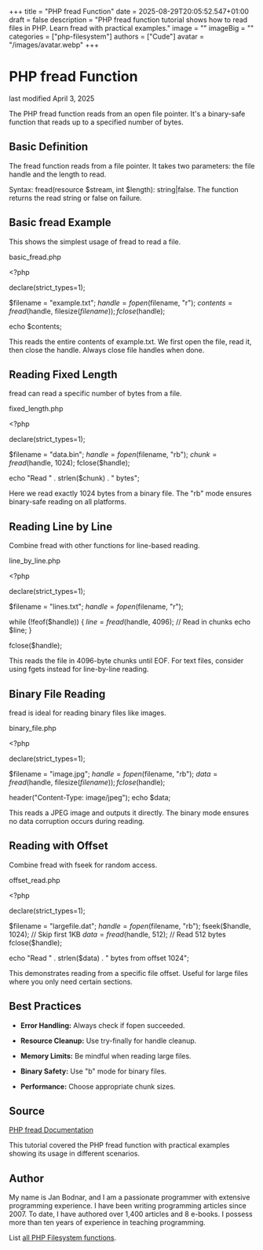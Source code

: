 +++
title = "PHP fread Function"
date = 2025-08-29T20:05:52.547+01:00
draft = false
description = "PHP fread function tutorial shows how to read files in PHP. Learn fread with practical examples."
image = ""
imageBig = ""
categories = ["php-filesystem"]
authors = ["Cude"]
avatar = "/images/avatar.webp"
+++

# PHP fread Function

last modified April 3, 2025

The PHP fread function reads from an open file pointer. It's a
binary-safe function that reads up to a specified number of bytes.

## Basic Definition

The fread function reads from a file pointer. It takes two
parameters: the file handle and the length to read.

Syntax: fread(resource $stream, int $length): string|false. The
function returns the read string or false on failure.

## Basic fread Example

This shows the simplest usage of fread to read a file.

basic_fread.php
  

&lt;?php

declare(strict_types=1);

$filename = "example.txt";
$handle = fopen($filename, "r");
$contents = fread($handle, filesize($filename));
fclose($handle);

echo $contents;

This reads the entire contents of example.txt. We first open the file, read it,
then close the handle. Always close file handles when done.

## Reading Fixed Length

fread can read a specific number of bytes from a file.

fixed_length.php
  

&lt;?php

declare(strict_types=1);

$filename = "data.bin";
$handle = fopen($filename, "rb");
$chunk = fread($handle, 1024);
fclose($handle);

echo "Read " . strlen($chunk) . " bytes";

Here we read exactly 1024 bytes from a binary file. The "rb" mode ensures
binary-safe reading on all platforms.

## Reading Line by Line

Combine fread with other functions for line-based reading.

line_by_line.php
  

&lt;?php

declare(strict_types=1);

$filename = "lines.txt";
$handle = fopen($filename, "r");

while (!feof($handle)) {
    $line = fread($handle, 4096); // Read in chunks
    echo $line;
}

fclose($handle);

This reads the file in 4096-byte chunks until EOF. For text files, consider
using fgets instead for line-by-line reading.

## Binary File Reading

fread is ideal for reading binary files like images.

binary_file.php
  

&lt;?php

declare(strict_types=1);

$filename = "image.jpg";
$handle = fopen($filename, "rb");
$data = fread($handle, filesize($filename));
fclose($handle);

header("Content-Type: image/jpeg");
echo $data;

This reads a JPEG image and outputs it directly. The binary mode ensures no
data corruption occurs during reading.

## Reading with Offset

Combine fread with fseek for random access.

offset_read.php
  

&lt;?php

declare(strict_types=1);

$filename = "largefile.dat";
$handle = fopen($filename, "rb");
fseek($handle, 1024); // Skip first 1KB
$data = fread($handle, 512); // Read 512 bytes
fclose($handle);

echo "Read " . strlen($data) . " bytes from offset 1024";

This demonstrates reading from a specific file offset. Useful for large files
where you only need certain sections.

## Best Practices

- **Error Handling:** Always check if fopen succeeded.

- **Resource Cleanup:** Use try-finally for handle cleanup.

- **Memory Limits:** Be mindful when reading large files.

- **Binary Safety:** Use "b" mode for binary files.

- **Performance:** Choose appropriate chunk sizes.

## Source

[PHP fread Documentation](https://www.php.net/manual/en/function.fread.php)

This tutorial covered the PHP fread function with practical
examples showing its usage in different scenarios.

## Author

My name is Jan Bodnar, and I am a passionate programmer with extensive
programming experience. I have been writing programming articles since 2007.
To date, I have authored over 1,400 articles and 8 e-books. I possess more
than ten years of experience in teaching programming.

List [all PHP Filesystem functions](/php/#php-fs).